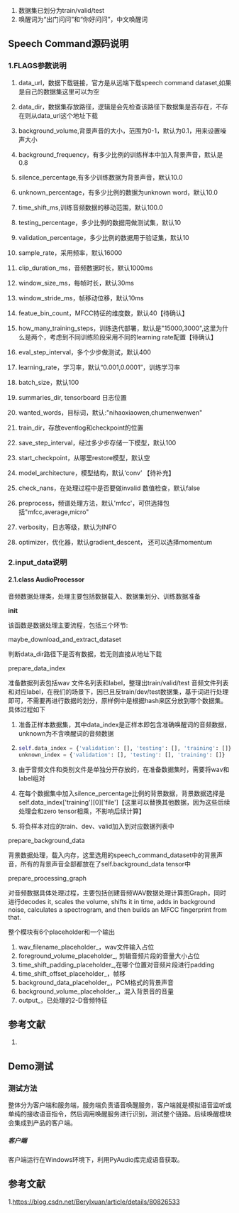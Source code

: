 1. 数据集已划分为train/valid/test
2. 唤醒词为“出门问问”和“你好问问”，中文唤醒词

## Speech Command源码说明

### 1.FLAGS参数说明

1. data_url，数据下载链接，官方是从远端下载speech command dataset,如果是自己的数据集这里可以为空

2. data_dir，数据集存放路径，逻辑是会先检查该路径下数据集是否存在，不存在则从data_url这个地址下载

3. background_volume,背景声音的大小，范围为0-1，默认为0.1，用来设置噪声大小

4. background_frequency，有多少比例的训练样本中加入背景声音，默认是0.8

5. silence_percentage,有多少训练数据为背景声音，默认10.0

6. unknown_percentage，有多少比例的数据为unknown word，默认10.0

7. time_shift_ms,训练音频数据的移动范围，默认100.0

8. testing_percentage，多少比例的数据用做测试集，默认10

9. validation_percentage，多少比例的数据用于验证集，默认10

10. sample_rate，采用频率，默认16000

11. clip_duration_ms，音频数据时长，默认1000ms

12. window_size_ms，每帧时长，默认30ms

13. window_stride_ms，帧移动位移，默认10ms

14. featue_bin_count，MFCC特征的维度数，默认40【待确认】

15. how_many_training_steps，训练迭代部署，默认是"15000,3000",这里为什么是两个，考虑到不同训练阶段采用不同的learning rate配置【待确认】

16. eval_step_interval，多个少步做测试，默认400

17. learning_rate，学习率，默认“0.001,0.0001”，训练学习率

18. batch_size，默认100

19. summaries_dir, tensorboard 日志位置

20. wanted_words，目标词，默认:"nihaoxiaowen,chumenwenwen"

21. train_dir，存放eventlog和checkpoint的位置

22. save_step_interval，经过多少步存储一下模型，默认100

23. start_checkpoint，从哪里restore模型，默认空

24. model_architecture，模型结构，默认‘conv’ 【待补充】

25. check_nans，在处理过程中是否要做invalid 数值检查，默认false

26. preprocess，频谱处理方法，默认'mfcc'，可供选择包括"mfcc,average,micro"

27. verbosity，日志等级，默认为INFO

28. optimizer，优化器，默认gradient_descent， 还可以选择momentum

    

### 2.input_data说明

#### 2.1.class AudioProcessor

音频数据处理类，处理主要包括数据载入、数据集划分、训练数据准备

**init**

该函数是数据处理主要流程，包括三个环节:

maybe_download_and_extract_dataset

判断data_dir路径下是否有数据，若无则直接从地址下载

prepare_data_index

准备数据列表包括wav 文件名列表和label，整理出train/valid/test 音频文件列表和对应label，在我们的场景下，因已且反train/dev/test数据集，基于词进行处理即可，不需要再进行数据的划分，原样例中是根据hash来区分放到哪个数据集。具体过程如下

1. 准备正样本数据集，其中data_index是正样本即包含准确唤醒词的音频数据，unknown为不含唤醒词的音频数据

2. ```python
   self.data_index = {'validation': [], 'testing': [], 'training': []}
   unknown_index = {'validation': [], 'testing': [], 'training': []}
   ```

3. 由于音频文件和类别文件是单独分开存放的，在准备数据集时，需要将wav和label组对

4. 在每个数据集中加入silence_percentage比例的背景数据，背景数据选择是self.data_index['training'][0]['file']【这里可以替换其他数据，因为这些后续处理会和zero tensor相乘，不影响后续计算】

5. 将负样本对应的train、dev、valid加入到对应数据列表中



prepare_background_data

背景数据处理，载入内存，这里选用的speech_command_dataset中的背景声音，所有的背景声音全部都放在了self.background_data tensor中

prepare_processing_graph

对音频数据具体处理过程，主要包括创建音频WAV数据处理计算图Graph，同时进行decodes it, scales the volume,
        shifts it in time, adds in background noise, calculates a spectrogram, and
        then builds an MFCC fingerprint from that.

整个模块有6个placeholder和一个输出

1. wav_filename_placeholder_，wav文件输入占位
2. foreground_volume_placeholder_, 剪辑音频片段的音量大小占位
3. time_shift_padding_placeholder_,在哪个位置对音频片段进行padding
4. time_shift_offset_placeholder_，帧移
5. background_data_placeholder_，PCM格式的背景声音
6. background_volume_placeholder_，混入背景音的音量
7. output_，已处理的2-D音频特征



## 参考文献

1. [PCM音频格式介绍]: https://blog.csdn.net/ljxt523/article/details/52068241

   





## Demo测试

### 测试方法

整体分为客户端和服务端，服务端负责语音唤醒服务，客户端就是模拟语音监听或单纯的接收语音指令，然后调用唤醒服务进行识别，测试整个链路。后续唤醒模块会集成到产品的客户端。

##### 客户端

客户端运行在Windows环境下，利用PyAudio库完成语音获取。

## 参考文献
1.https://blog.csdn.net/Berylxuan/article/details/80826533

